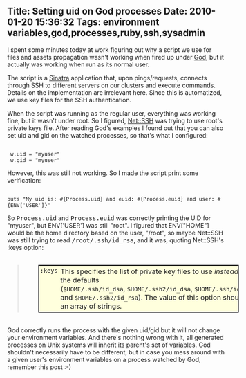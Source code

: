 Title: Setting uid on God processes
Date: 2010-01-20 15:36:32
Tags: environment variables,god,processes,ruby,ssh,sysadmin
---
<p>I spent some minutes today at work figuring out why a script we use for files and assets propagation wasn't working when fired up under <a href="http://god.rubyforge.org/">God</a>, but it actually was working when run as its normal user.</p>
<p>The script is a <a href="http://www.sinatrarb.com">Sinatra</a> application that, upon pings/requests, connects through SSH to different servers on our clusters and execute commands. Details on the implementation are irrelevant here. Since this is automatized, we use key files for the SSH authentication.</p>
<p>When the script was running as the regular user, everything was working fine, but it wasn't under root. So I figured, <a href="http://net-ssh.rubyforge.org/ssh/v2/api/">Net::SSH</a> was trying to use root's private keys file. After reading God's examples I found out that you can also set uid and gid on the watched processes, so that's what I configured:</p>

<code lang="ruby">
 w.uid = "myuser"
 w.gid = "myuser"
</code>

<p>However, this was still not working. So I made the script print some verification:</p>

<code lang="ruby">
puts "My uid is: #{Process.uid} and euid: #{Process.euid} and user: #{ENV['USER']}"
</code>

<p>So <tt>Process.uid</tt> and <tt>Process.euid</tt> was correctly printing the UID for &quot;myuser&quot;, but ENV['USER'] was still &quot;root&quot;. I figured that ENV[&quot;HOME&quot;] would be the home directory based on the user, &quot;/root&quot;, so maybe Net::SSH was still trying to read <tt>/root/.ssh/id_rsa</tt>, and it was, quoting Net::SSH's :keys option:</p>
<blockquote>
<p>
<meta charset="utf-8">
<table class="list" style="margin-top: 2em; margin-right: 2em; margin-bottom: 2em; margin-left: 2em; border-top-width: 1px; border-right-width: 1px; border-bottom-width: 1px; border-left-width: 1px; border-top-style: solid; border-right-style: solid; border-bottom-style: solid; border-left-style: solid; border-top-color: black; border-right-color: black; border-bottom-color: black; border-left-color: black; background-image: initial; background-attachment: initial; background-origin: initial; background-clip: initial; background-color: rgb(255, 255, 221); padding-top: 0px; padding-right: 0px; padding-bottom: 0px; padding-left: 0px; -webkit-border-horizontal-spacing: 0px; -webkit-border-vertical-spacing: 0px; background-position: initial initial; background-repeat: initial initial; ">
    <tbody>
        <tr>
            <td style="padding-top: 0.2em; padding-right: 0.2em; padding-bottom: 0.2em; padding-left: 0.2em; text-align: center; vertical-align: top; border-bottom-width: 1px; border-bottom-style: solid; border-bottom-color: initial; "><code>:keys</code></td>
            <td style="padding-top: 0.2em; padding-right: 0.2em; padding-bottom: 0.2em; padding-left: 0.2em; text-align: left; vertical-align: top; border-bottom-width: 1px; border-bottom-style: solid; border-bottom-color: initial; ">This specifies the list of private key files to use&nbsp;<em>instead</em>&nbsp;of the defaults (<code>$HOME/.ssh/id_dsa</code>,&nbsp;<code>$HOME/.ssh2/id_dsa</code>,&nbsp;<code>$HOME/.ssh/id_rsa</code>, and&nbsp;<code>$HOME/.ssh2/id_rsa</code>). The value of this option should be an array of strings.</td>
        </tr>
    </tbody>
</table>
</meta>
</p>
</blockquote>
<p>God correctly runs the process with the given uid/gid but it will not change your environment variables. And there's nothing wrong with it, all generated processes on Unix systems will inherit its parent's set of variables. God shouldn't necessarily have to be different, but in case you mess around with a given user's environment variables on a process watched by God, remember this post :-)</p>